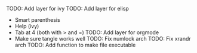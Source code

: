 TODO: Add layer for ivy
TODO: Add layer for elisp
  - Smart parenthesis
  - Help (ivy)
  - Tab at 4 (both with > and =)
TODO: Add layer for orgmode
  - Make sure tangle works well
TODO: Fix numlock arch
TODO: Fix xrandr arch
TODO: Add function to make file executable
